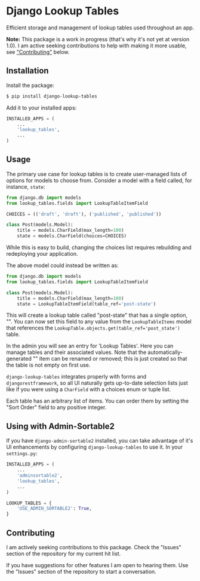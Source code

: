 # Django Lookup Tables

Efficient storage and management of lookup tables used throughout an app.

**Note:** This package is a work in progress (that's why it's not yet at version 1.0). I am active seeking contributions to help with making it more usable, see ["Contributing"](#contributing) below.


## Installation

Install the package:

```bash
$ pip install django-lookup-tables
```

Add it to your installed apps:

```python
INSTALLED_APPS = (
    ...
    'lookup_tables',
    ...
)
```


## Usage

The primary use case for lookup tables is to create user-managed lists of options for models to choose from. Consider a model with a field called, for instance, `state`:

```python
from django.db import models
from lookup_tables.fields import LookupTableItemField

CHOICES = (('draft', 'draft'), ('published', 'published'))

class Post(models.Model):
    title = models.CharField(max_length=100)
    state = models.CharField(choices=CHOICES)
```

While this is easy to build, changing the choices list requires rebuilding and redeploying your application.

The above model could instead be written as:

```python
from django.db import models
from lookup_tables.fields import LookupTableItemField

class Post(models.Model):
    title = models.CharField(max_length=100)
    state = LookupTableItemField(table_ref='post-state')
```

This will create a lookup table called "post-state" that has a single option, "<DEFAULT>". You can now set this field to any value from the `LookupTableItems` model that references the `LookupTable.objects.get(table_ref='post_state')` table.

In the admin you will see an entry for 'Lookup Tables'. Here you can manage tables and their associated values. Note that the automatically-generated "<DEFAULT>" item can be renamed or removed; this is just created so that the table is not empty on first use.

`django-lookup-tables` integrates properly with forms and `djangorestframework`, so all UI naturally gets up-to-date selection lists just like if you were using a `CharField` with a choices enum or tuple list.

Each table has an arbitrary list of items. You can order them by setting the "Sort Order" field to any positive integer.


## Using with Admin-Sortable2

If you have `django-admin-sortable2` installed, you can take advantage of it's UI enhancements by configuring `django-lookup-tables` to use it. In your `settings.py`:

```python
INSTALLED_APPS = (
    ...
    'adminsortable2',
    'lookup_tables',
    ...
)

LOOKUP_TABLES = {
    'USE_ADMIN_SORTABLE2': True,
}
```


<a name="contributing"></a>
## Contributing

I am actively seeking contributions to this package. Check the "Issues" section of the repository for my current hit list.

If you have suggestions for other features I am open to hearing them. Use the "Issues" section of the repository to start a conversation.
